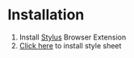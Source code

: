 # Installation

1. Install [Stylus](https://github.com/openstyles/stylus) Browser Extension
2. [Click here](https://cuddlecake.github.io/youtrack-tweaks/youtrack-tweaks.user.css) to install style sheet
